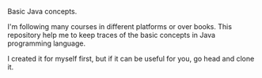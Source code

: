 Basic Java concepts.

I'm following many courses in different platforms or over books.
This repository help me to keep traces of the basic concepts in Java programming language.

I created it for myself first, but if it can be useful for you, go head and clone it.
